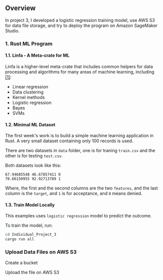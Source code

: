 ## Overview
In project 3, I developed a logistic regression training model, use AWS S3 for data file storage, and try to deploy the program on Amazon SageMaker Studio.



### 1. Rust ML Program

#### 1.1. Linfa - A Meta-crate for ML

Linfa is a higher-level meta-crate that includes common helpers for data processing and algorithms for many areas of machine learning, including [[1]](https://blog.logrocket.com/machine-learning-in-rust-using-linfa/):

- Linear regression
- Data clustering
- Kernel methods
- Logistic regression
- Bayes
- SVMs

#### 1.2. Minimal ML Dataset

The first week's work is to build a simple machine learning application in Rust. A very small dataset containing only 100 records is used.

There are two datasets in ```data``` folder, one is for traning ```train.csv``` and the other is for testing ```test.csv```.

Both datasets look like this:

```
67.94685548	46.67857411	0
70.66150955	92.92713789	1
```

Where, the first and the second columns are the two ```features```, and the last column is the ```target```, and ```1``` is for acceptance, and ```0``` means denied.


#### 1.3. Train Model Locally

This examples uses ```logistic regression``` model to predict the outcome.

To train the model, run:

```sh
cd Individual_Project_3
cargo run all
```



### Upload Data Files on AWS S3
Create a bucket

Upload the file on AWS S3
